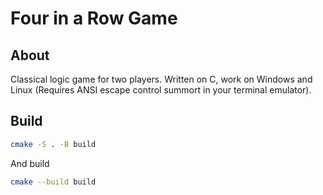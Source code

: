 # Four in a Row Game 

## About

Classical logic game for two players. Written on C, work on Windows and Linux 
(Requires ANSI escape control summort in your terminal emulator). 

## Build

```sh
cmake -S . -B build
```

And build

```sh
cmake --build build
```
